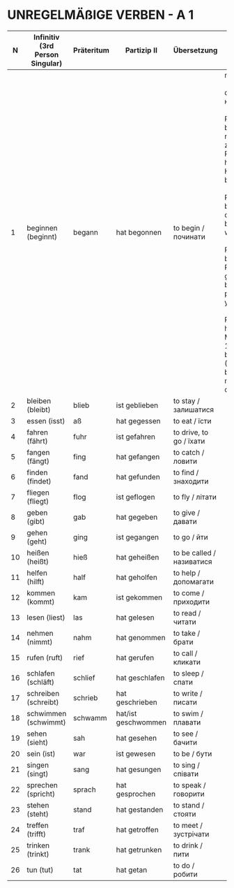 # UNREGELMÄßIGE VERBEN - A 1

| N  | Infinitiv (3rd Person Singular) | Präteritum | Partizip II | Übersetzung | Beispiele |
|----|---------------------------------|------------|-------------|-------------|-----------|
| 1  | beginnen (beginnt)              | begann     | hat begonnen| to begin / починати | mit Dat<br><br>der Beginn - начало<br><br>Präsens: Ich beginne ein neues Buch zu lesen.<br>Perfekt: Ich habe meine Hausaufgaben begonnen.<br><br>Präsens: Ich beginne mit der Arbeit. (I begin with the work.)<br><br>Präteritum: Er begann das Projekt gestern. (He began the project yesterday.)<br><br>Perfekt: Wir haben das Meeting um 10 Uhr begonnen. (We have begun the meeting at 10 o'clock.) |
| 2  | bleiben (bleibt)                | blieb      | ist geblieben| to stay / залишатися |           |
| 3  | essen (isst)                    | aß         | hat gegessen | to eat / їсти |           |
| 4  | fahren (fährt)                  | fuhr       | ist gefahren | to drive, to go / їхати |           |
| 5  | fangen (fängt)                  | fing       | hat gefangen | to catch / ловити |           |
| 6  | finden (findet)                 | fand       | hat gefunden | to find / знаходити |           |
| 7  | fliegen (fliegt)                | flog       | ist geflogen | to fly / літати |           |
| 8  | geben (gibt)                    | gab        | hat gegeben  | to give / давати |           |
| 9  | gehen (geht)                    | ging       | ist gegangen | to go / йти |           |
| 10 | heißen (heißt)                  | hieß       | hat geheißen | to be called / називатися |           |
| 11 | helfen (hilft)                  | half       | hat geholfen | to help / допомагати |           |
| 12 | kommen (kommt)                  | kam        | ist gekommen | to come / приходити |           |
| 13 | lesen (liest)                   | las        | hat gelesen  | to read / читати |           |
| 14 | nehmen (nimmt)                  | nahm       | hat genommen | to take / брати |           |
| 15 | rufen (ruft)                    | rief       | hat gerufen  | to call / кликати |           |
| 16 | schlafen (schläft)              | schlief    | hat geschlafen| to sleep / спати |           |
| 17 | schreiben (schreibt)            | schrieb    | hat geschrieben| to write / писати |           |
| 18 | schwimmen (schwimmt)            | schwamm    | hat/ist geschwommen| to swim / плавати |           |
| 19 | sehen (sieht)                   | sah        | hat gesehen  | to see / бачити |           |
| 20 | sein (ist)                      | war        | ist gewesen  | to be / бути |           |
| 21 | singen (singt)                  | sang       | hat gesungen | to sing / співати |           |
| 22 | sprechen (spricht)              | sprach     | hat gesprochen| to speak / говорити |           |
| 23 | stehen (steht)                  | stand      | hat gestanden| to stand / стояти |           |
| 24 | treffen (trifft)                | traf       | hat getroffen| to meet / зустрічати |           |
| 25 | trinken (trinkt)                | trank      | hat getrunken| to drink / пити |           |
| 26 | tun (tut)                       | tat        | hat getan    | to do / робити |           |